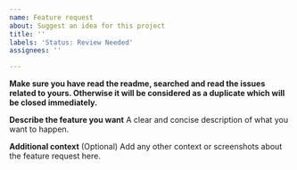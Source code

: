 ```yaml
---
name: Feature request
about: Suggest an idea for this project
title: ''
labels: 'Status: Review Needed'
assignees: ''

---
```


**Make sure you have read the readme, searched and read the issues related to yours. Otherwise it will be considered as a duplicate which will be closed immediately.**

**Describe the feature you want**
A clear and concise description of what you want to happen.

**Additional context** (Optional)
Add any other context or screenshots about the feature request here.
